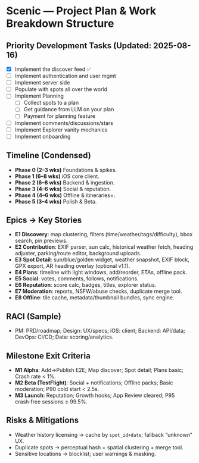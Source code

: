 # Scenic — Project Plan & Work Breakdown Structure

## Priority Development Tasks (Updated: 2025-08-16)
- [x] Implement the discover feed ✅
- [ ] Implement authentication and user mgmt
- [ ] Implement server side
- [ ] Populate with spots all over the world 
- [ ] Implement Planning
    - [ ] Collect spots to a plan
    - [ ] Get guidance from LLM on your plan
    - [ ] Payment for planning feature 
- [ ] Implement comments/discussions/stars 
- [ ] Implement Explorer vanity mechanics 
- [ ] Implement onboarding 

## Timeline (Condensed)
- **Phase 0 (2–3 wks)** Foundations & spikes.
- **Phase 1 (6–8 wks)** iOS core client.
- **Phase 2 (6–8 wks)** Backend & ingestion.
- **Phase 3 (4–6 wks)** Social & reputation.
- **Phase 4 (4–6 wks)** Offline & itineraries+.
- **Phase 5 (3–4 wks)** Polish & Beta.

## Epics → Key Stories
- **E1 Discovery**: map clustering, filters (time/weather/tags/difficulty), bbox search, pin previews.
- **E2 Contribution**: EXIF parser, sun calc, historical weather fetch, heading adjuster, parking/route editor, background uploads.
- **E3 Spot Detail**: sun/blue/golden widget, weather snapshot, EXIF block, GPX export, AR heading overlay (optional v1.1).
- **E4 Plans**: timeline with light windows, add/reorder, ETAs, offline pack.
- **E5 Social**: votes, comments, follows, notifications.
- **E6 Reputation**: score calc, badges, titles, explorer status.
- **E7 Moderation**: reports, NSFW/abuse checks, duplicate merge tool.
- **E8 Offline**: tile cache, metadata/thumbnail bundles, sync engine.

## RACI (Sample)
- PM: PRD/roadmap; Design: UX/specs; iOS: client; Backend: API/data; DevOps: CI/CD; Data: scoring/analytics.

## Milestone Exit Criteria
- **M1 Alpha**: Add→Publish E2E; Map discover; Spot detail; Plans basic; Crash rate < 1%.
- **M2 Beta (TestFlight)**: Social + notifications; Offline packs; Basic moderation; P90 cold start < 2.5s.
- **M3 Launch**: Reputation; Growth hooks; App Review cleared; P95 crash‑free sessions ≥ 99.5%.

## Risks & Mitigations
- Weather history licensing → cache by `spot_id+date`; fallback “unknown” UX.
- Duplicate spots → perceptual hash + spatial clustering + merge tool.
- Sensitive locations → blocklist; user warnings & masking.
